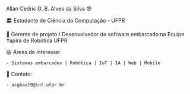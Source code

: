 Allan Cedric G. B. Alves da Silva :sunglasses:

:classical_building: Estudante de Ciência da Computação - UFPR

:honeybee: Gerente de projeto / Desenvolvedor de software embarcado na Equipe Yapira de Robótica UFPR

:smiley: Áreas de interesse:

    - Sistemas embarcados | Robótica | IoT | IA | Web | Mobile 

:speech_balloon: Contato:

    - acgbas19@inf.ufpr.br
